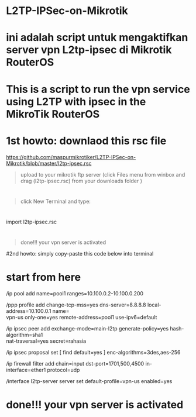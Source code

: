 # L2TP-IPSec-on-Mikrotik
# ini adalah script untuk mengaktifkan server vpn L2tp-ipsec di Mikrotik RouterOS
# This is a script to run the vpn service using L2TP with ipsec in the MikroTik RouterOS
# 1st howto: downlaod this rsc file 
https://github.com/maspurmikrotiker/L2TP-IPSec-on-Mikrotik/blob/master/l2tp-ipsec.rsc
> upload to your mikrotik ftp server (click Files menu from winbox and drag (l2tp-ipsec.rsc) from your downloads folder )
#
> click New Terminal and type: 
#
#
import l2tp-ipsec.rsc
#
#
> done!!! your vpn server is activated

#2nd howto: simply copy-paste this code below into terminal
# start from here
/ip pool
add name=pool1 ranges=10.100.0.2-10.100.0.200

/ppp profile
add change-tcp-mss=yes dns-server=8.8.8.8 local-address=10.100.0.1 name=\
    vpn-us only-one=yes remote-address=pool1 use-ipv6=default

/ip ipsec peer
add exchange-mode=main-l2tp generate-policy=yes hash-algorithm=sha1 \
    nat-traversal=yes secret=rahasia

/ip ipsec proposal
set [ find default=yes ] enc-algorithms=3des,aes-256

/ip firewall filter
add chain=input dst-port=1701,500,4500 in-interface=ether1 protocol=udp

/interface l2tp-server server
set default-profile=vpn-us enabled=yes

# done!!! your vpn server is activated
